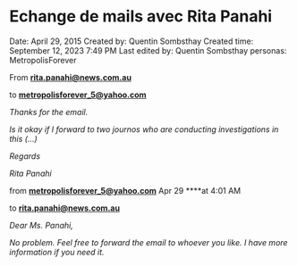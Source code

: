 # Echange de mails avec Rita Panahi

Date: April 29, 2015
Created by: Quentin Sombsthay
Created time: September 12, 2023 7:49 PM
Last edited by: Quentin Sombsthay
personas: MetropolisForever

From **rita.panahi@news.com.au**

to **metropolisforever_5@yahoo.com**

*Thanks for the email.*

*Is it okay if I forward to two journos who are conducting investigations in this (…)*

*Regards*

*Rita Panahi*

from **metropolisforever_5@yahoo.com** Apr 29 ****at 4:01 AM

to **rita.panahi@news.com.au**

*Dear Ms. Panahi,*

*No problem. Feel free to forward the email to whoever you like. I have more information if you need it.*